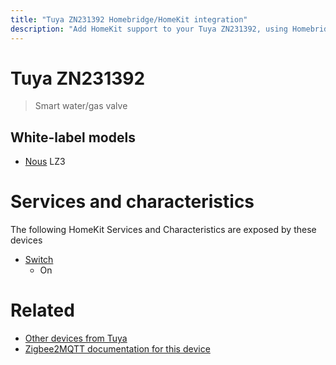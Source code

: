 ```yaml
---
title: "Tuya ZN231392 Homebridge/HomeKit integration"
description: "Add HomeKit support to your Tuya ZN231392, using Homebridge, Zigbee2MQTT and homebridge-z2m."
---
```

<!---
This file has been GENERATED using src/docgen/docgen.ts
DO NOT EDIT THIS FILE MANUALLY!
-->
# Tuya ZN231392
> Smart water/gas valve


## White-label models
* [Nous](../index.md#nous) LZ3

# Services and characteristics
The following HomeKit Services and Characteristics are exposed by
these devices

* [Switch](../../switch.md)
  * On


# Related
* [Other devices from Tuya](../index.md#tuya)
* [Zigbee2MQTT documentation for this device](https://www.zigbee2mqtt.io/devices/ZN231392.html)